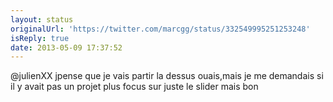 ```yaml
---
layout: status
originalUrl: 'https://twitter.com/marcgg/status/332549995251253248'
isReply: true
date: 2013-05-09 17:37:52
---
```


@julienXX jpense que je vais partir la dessus ouais,mais je me demandais si il y avait pas un projet plus focus sur juste le slider mais bon
